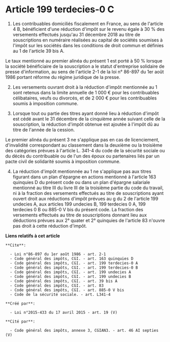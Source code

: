 # Article 199 terdecies-0 C

1. Les contribuables domiciliés fiscalement en France, au sens de l'article 4 B, bénéficient d'une réduction d'impôt sur le
revenu égale à 30 % des versements effectués jusqu'au 31 décembre 2018 au titre de souscriptions en numéraire réalisées au
capital de sociétés soumises à l'impôt sur les sociétés dans les conditions de droit commun et définies au 1 de l'article 39
bis A. 

Le taux mentionné au premier alinéa du présent 1 est porté à 50 % lorsque la société bénéficiaire de la souscription a le
statut d'entreprise solidaire de presse d'information, au sens de l'article 2-1 de la loi n° 86-897 du 1er août 1986 portant
réforme du régime juridique de la presse. 

2. Les versements ouvrant droit à la réduction d'impôt mentionnée au 1 sont retenus dans la limite annuelle de 1 000 € pour
les contribuables célibataires, veufs ou divorcés, et de 2 000 € pour les contribuables soumis à imposition commune. 

3. Lorsque tout ou partie des titres ayant donné lieu à réduction d'impôt est cédé avant le 31 décembre de la cinquième année
suivant celle de la souscription, la réduction d'impôt obtenue est ajoutée à l'impôt dû au titre de l'année de la cession. 

Le premier alinéa du présent 3 ne s'applique pas en cas de licenciement, d'invalidité correspondant au classement dans la
deuxième ou la troisième des catégories prévues à l'article L. 341-4 du code de la sécurité sociale ou du décès du
contribuable ou de l'un des époux ou partenaires liés par un pacte civil de solidarité soumis à imposition commune. 

4. La réduction d'impôt mentionnée au 1 ne s'applique pas aux titres figurant dans un plan d'épargne en actions mentionné à
l'article 163 quinquies D du présent code ou dans un plan d'épargne salariale mentionné au titre III du livre III de la
troisième partie du code du travail, ni à la fraction des versements effectués au titre de souscriptions ayant ouvert droit
aux réductions d'impôt prévues au g du 2 de l'article 199 undecies A, aux articles 199 undecies B, 199 terdecies 0 A, 
199 terdecies 0 B ou 885-0 V bis du présent code. La fraction des versements effectués au titre de souscriptions donnant lieu
aux déductions prévues aux 2° quater et 2° quinquies de l'article 83 n'ouvre pas droit à cette réduction d'impôt.

**Liens relatifs à cet article**

	**Cite**:

	  - Loi n°86-897 du 1er août 1986 - art. 2-1
	  - Code général des impôts, CGI. - art. 163 quinquies D
	  - Code général des impôts, CGI. - art. 199 terdecies-0 A
	  - Code général des impôts, CGI. - art. 199 terdecies-0 B
	  - Code général des impôts, CGI. - art. 199 undecies A
	  - Code général des impôts, CGI. - art. 199 undecies B
	  - Code général des impôts, CGI. - art. 39 bis A
	  - Code général des impôts, CGI. - art. 83
	  - Code général des impôts, CGI. - art. 885-0 V bis
	  - Code de la sécurité sociale. - art. L341-4

	**Créé par**:

	  - Loi n°2015-433 du 17 avril 2015 - art. 19 (V)

	**Cité par**:

	  - Code général des impôts, annexe 3, CGIAN3. - art. 46 AI septies (V)
